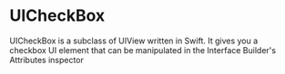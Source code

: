 # UICheckBox
UICheckBox is a subclass of UIView written in Swift. It gives you a checkbox UI element that can be manipulated in the Interface Builder's Attributes inspector

